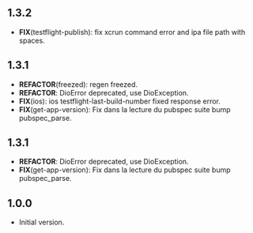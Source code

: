 ## 1.3.2

 - **FIX**(testflight-publish): fix xcrun command error and ipa file path with spaces.

## 1.3.1

 - **REFACTOR**(freezed): regen freezed.
 - **REFACTOR**: DioError deprecated, use DioException.
 - **FIX**(ios): ios testflight-last-build-number fixed response error.
 - **FIX**(get-app-version): Fix dans la lecture du pubspec suite bump pubspec_parse.

## 1.3.1

 - **REFACTOR**: DioError deprecated, use DioException.
 - **FIX**(get-app-version): Fix dans la lecture du pubspec suite bump pubspec_parse.

## 1.0.0

- Initial version.

